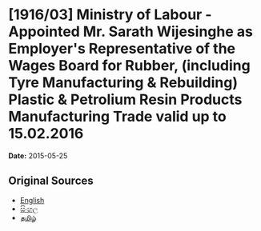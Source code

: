 # [1916/03] Ministry of Labour - Appointed Mr. Sarath Wijesinghe as Employer's Representative of the Wages Board for Rubber, (including Tyre Manufacturing & Rebuilding) Plastic & Petrolium Resin Products Manufacturing Trade valid up to 15.02.2016

**Date:** 2015-05-25

## Original Sources

- [English](https://documents.gov.lk/view/extra-gazettes/2015/5/1916-03_E.pdf)
- [සිංහල](https://documents.gov.lk/view/extra-gazettes/2015/5/1916-03_S.pdf)
- [தமிழ்](https://documents.gov.lk/view/extra-gazettes/2015/5/1916-03_T.pdf)

